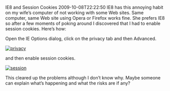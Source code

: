 IE8 and Session Cookies
2009-10-08T22:22:50
IE8 has this annoying habit on my wife’s computer of not working with some Web sites. Same computer, same Web site using Opera or Firefox works fine. She prefers IE8 so after a few moments of poking around I discovered that I had to enable session cookies. Here’s how:

Open the IE Options dialog, click on the privacy tab and then Advanced.

[![privacy](http://mike-ward.net/content/images/blog/IE8andSessionCookies_FF7D/privacy_thumb.png)](http://mike-ward.net/content/images/blog/IE8andSessionCookies_FF7D/privacy.png)

and then enable session cookies.

[![session](http://mike-ward.net/content/images/blog/IE8andSessionCookies_FF7D/session_thumb.png)](http://mike-ward.net/content/images/blog/IE8andSessionCookies_FF7D/session.png)

This cleared up the problems although I don’t know why. Maybe someone can explain what’s happening and what the risks are if any?
